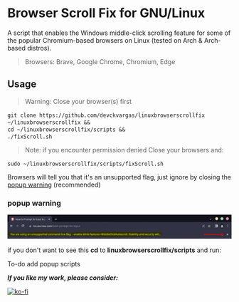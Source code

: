 # Browser Scroll Fix for GNU/Linux

A script that enables the Windows middle-click scrolling feature for some of the popular Chromium-based browsers on Linux (tested on Arch & Arch-based distros).

> Browsers: Brave, Google Chrome, Chromium, Edge

## Usage

> Warning: Close your browser(s) first

```shell
git clone https://github.com/devckvargas/linuxbrowserscrollfix ~/linuxbrowserscrollfix && 
cd ~/linuxbrowserscrollfix/scripts &&
./fixScroll.sh
```

> Note: if you encounter permission denied
> Close your browsers and:

```shell
sudo ~/linuxbrowserscrollfix/scripts/fixScroll.sh
```

Browsers will tell you that it's an unsupported flag, just ignore by closing the [popup warning](#popup-warning) (recommended)

### popup warning

![Popup warning](screenshot/popup.jpg)

if you don't want to see this **cd** to **linuxbrowserscrollfix/scripts** and run:

To-do add popup scripts

<!-- ```shell
./hidePopup.sh
```

revert/show the popup

```shell
./revertPopup.sh
``` -->

***If you like my work, please consider:***

[![ko-fi](https://ko-fi.com/img/githubbutton_sm.svg)](https://ko-fi.com/J3J1QJINW)
